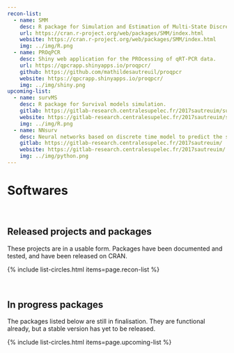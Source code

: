 ```yaml
---
recon-list:
  - name: SMM
    desc: R package for Simulation and Estimation of Multi-State Discrete-Time Semi-Markov and Markov Models.
    url: https://cran.r-project.org/web/packages/SMM/index.html
    website: https://cran.r-project.org/web/packages/SMM/index.html
    img: ../img/R.png
  - name: PROqPCR
    desc: Shiny web application for the PROcessing of qRT-PCR data.
    url: https://qpcrapp.shinyapps.io/proqpcr/
    github: https://github.com/mathildesautreuil/proqpcr
    website: https://qpcrapp.shinyapps.io/proqpcr/
    img: ../img/shiny.png
upcoming-list:
  - name: survMS
    desc: R package for Survival models simulation.
    gitlab: https://gitlab-research.centralesupelec.fr/2017sautreuim/survms
    website: https://gitlab-research.centralesupelec.fr/2017sautreuim/survms
    img: ../img/R.png
  - name: NNsurv
    desc: Neural networks based on discrete time model to predict the survival duration (Python library).
    gitlab: https://gitlab-research.centralesupelec.fr/2017sautreuim/
    website: https://gitlab-research.centralesupelec.fr/2017sautreuim/
    img: ../img/python.png		  
---
```


<div class="text-center">
     <h1>Softwares</h1>
</div>
    

<br>

## Released projects and packages

These projects are in a usable form. Packages have been documented and tested, and have been
released on CRAN.

{% include list-circles.html items=page.recon-list %}




<br>

## In progress packages

The packages listed below are still in finalisation. They are functional already, but a stable version has yet to be released.

<!--- Up-and-coming packages The packages listed below are still in development. They may be functional already, but a stable version has yet to be released.--->

{% include list-circles.html items=page.upcoming-list %}




<br>

<!--- ## Related packages --->

<!--- The packages listed below mostly predate RECON, but have been authored by RECON members and are relevant for infectious disease epidemiology.--->

<!--- {% include list-circles.html items=page.related-list %}--->
